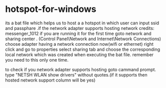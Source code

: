 # hotspot-for-windows
its a  bat file which helps us to host a a hotspot in which user can input ssid and passphare .if the network adapter supports hosting network
credits: messenger_1012
if you are running it  for the first time goto network  and sharing center .
(Control Panel\Network and Internet\Network Connections)
choose adapter having a network connection now(wifi or ethernet)
right click and go to properties
select sharing tab and choose the corresponding local network which was created when executing the bat file.
remember you need to this only one time.

to check if you network adapter supports hosting goto cammand prompt.
type "NETSH WLAN show drivers" without quotes.(if it supports then hosted network support column will be yes)
